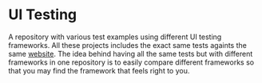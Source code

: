 # UI Testing
A repository with various test examples using different UI testing frameworks.
All these projects includes the exact same tests againts the same [website](https://adolfi.dev).
The idea behind having all the same tests but with different frameworks in one repository is to easily compare different frameworks so that you may find the framework that feels right to you.
